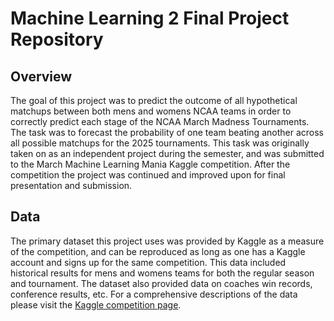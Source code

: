 # Machine Learning 2 Final Project Repository

## Overview 

The goal of this project was to predict the outcome of all hypothetical matchups between both mens and womens NCAA teams in order to correctly predict each stage of the NCAA March Madness Tournaments. The task was to forecast the probability of one team beating another across all possible matchups for the 2025 tournaments. This task was originally taken on as an independent project during the semester, and was submitted to the March Machine Learning Mania Kaggle competition. After the competition the project was continued and improved upon for final presentation and submission. 

## Data

The primary dataset this project uses was provided by Kaggle as a measure of the competition, and can be reproduced as long as one has a Kaggle account and signs up for the same competition. This data included historical results for mens and womens teams for both the regular season and tournament. The dataset also provided data on coaches win records, conference results, etc. For a comprehensive descriptions of the data please visit the [Kaggle competition page]('https://www.kaggle.com/competitions/march-machine-learning-mania-2025/data').
